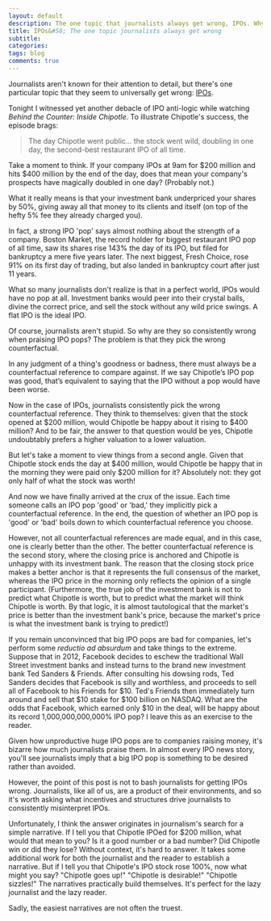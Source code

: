 ```yaml
---
layout: default
description: The one topic that journalists always get wrong, IPOs. Why initial public offerings and their pops mean less than we think.
title: IPOs&#58; The one topic journalists always get wrong
subtitle:
categories:
tags: blog
comments: true
---
```


Journalists aren't known for their attention to detail, but there's one particular topic that they seem to universally get wrong: [IPOs](https://en.wikipedia.org/wiki/Initial_public_offering).

Tonight I witnessed yet another debacle of IPO anti-logic while watching *Behind the Counter: Inside Chipotle*. To illustrate Chipotle's success, the episode brags:

>The day Chipotle went public... the stock went wild, doubling in one day, the second-best restaurant IPO of all time.

Take a moment to think. If your company IPOs at 9am for $200 million and hits $400 million by the end of the day, does that mean your company's prospects have magically doubled in one day? (Probably not.)

What it really means is that your investment bank underpriced your shares by 50%, giving away all that money to its clients and itself (on top of the hefty 5% fee they already charged you).

In fact, a strong IPO 'pop' says almost nothing about the strength of a company. Boston Market, the record holder for biggest restaurant IPO pop of all time, saw its shares rise 143% the day of its IPO, but filed for bankruptcy a mere five years later. The next biggest, Fresh Choice, rose 91% on its first day of trading, but also landed in bankruptcy court after just 11 years.

What so many journalists don't realize is that in a perfect world, IPOs would have no pop at all. Investment banks would peer into their crystal balls, divine the correct price, and sell the stock without any wild price swings. A flat IPO is the ideal IPO.

Of course, journalists aren't stupid. So why are they so consistently wrong when praising IPO pops? The problem is that they pick the wrong counterfactual.

In any judgment of a thing's goodness or badness, there must always be a counterfactual reference to compare against. If we say Chipotle’s IPO pop was good, that’s equivalent to saying that the IPO without a pop would have been worse.

Now in the case of IPOs, journalists consistently pick the wrong counterfactual reference. They think to themselves: given that the stock opened at $200 million, would Chipotle be happy about it rising to $400 million? And to be fair, the answer to that question would be yes, Chipotle undoubtably prefers a higher valuation to a lower valuation.

But let's take a moment to view things from a second angle. Given that Chipotle stock ends the day at $400 million, would Chipotle be happy that in the morning they were paid only $200 million for it? Absolutely not: they got only half of what the stock was worth!

And now we have finally arrived at the crux of the issue. Each time someone calls an IPO pop 'good' or 'bad,' they implicitly pick a counterfactual reference. In the end, the question of whether an IPO pop is 'good' or 'bad' boils down to which counterfactual reference you choose. 

However, not all counterfactual references are made equal, and in this case, one is clearly better than the other. The better counterfactual reference is the second story, where the closing price is anchored and Chipotle is unhappy with its investment bank. The reason that the closing stock price makes a better anchor is that it represents the full consensus of the market, whereas the IPO price in the morning only reflects the opinion of a single participant. (Furthermore, the true job of the investment bank is not to predict what Chipotle is worth, but to predict what the market will think Chipotle is worth. By that logic, it is almost tautological that the market's price is better than the investment bank's price, because the market's price is what the investment bank is trying to predict!)

If you remain unconvinced that big IPO pops are bad for companies, let's perform some *reductio ad absurdum* and take things to the extreme. Suppose that in 2012, Facebook decides to eschew the traditional Wall Street investment banks and instead turns to the brand new investment bank Ted Sanders & Friends. After consulting his dowsing rods, Ted Sanders decides that Facebook is silly and worthless, and proceeds to sell all of Facebook to his Friends for $10. Ted's Friends then immediately turn around and sell that $10 stake for $100 billion on NASDAQ. What are the odds that Facebook, which earned only $10 in the deal, will be happy about its record 1,000,000,000,000% IPO pop? I leave this as an exercise to the reader.

Given how unproductive huge IPO pops are to companies raising money, it's bizarre how much journalists praise them. In almost every IPO news story, you'll see journalists imply that a big IPO pop is something to be desired rather than avoided. 

However, the point of this post is not to bash journalists for getting IPOs wrong. Journalists, like all of us, are a product of their environments, and so it's worth asking what incentives and structures drive journalists to consistently misinterpret IPOs.

Unfortunately, I think the answer originates in journalism's search for a simple narrative. If I tell you that Chipotle IPOed for $200 million, what would that mean to you? Is it a good number or a bad number? Did Chipotle win or did they lose? Without context, it's hard to answer. It takes some additional work for both the journalist and the reader to establish a narrative. But if I tell you that Chipotle's IPO stock rose 100%, now what might you say? "Chipotle goes up!" "Chipotle is desirable!" "Chipotle sizzles!" The narratives practically build themselves. It's perfect for the lazy journalist and the lazy reader.

Sadly, the easiest narratives are not often the truest.